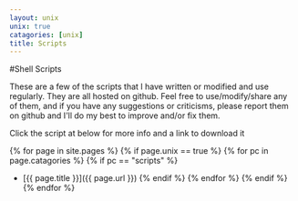 ```yaml
---
layout: unix
unix: true
catagories: [unix]
title: Scripts
---
```

#Shell Scripts

These are a few of the scripts that I have written or modified and
use regularly. They are all hosted on github. Feel free to
use/modify/share any of them, and if you have any suggestions or
criticisms, please report them on github and I'll do my best to improve
and/or fix them.

Click the script at below for more info and a link to download it

{% for page in site.pages %}
{% if page.unix == true %}
{% for pc in page.catagories %}
{% if pc == "scripts" %}
- [{{ page.title }}]({{ page.url }})
{% endif %}   <!-- cat-match-p -->
{% endfor %}  <!-- page-category -->
{% endif %}   <!-- resource-p -->
{% endfor %} <!-- page -->
